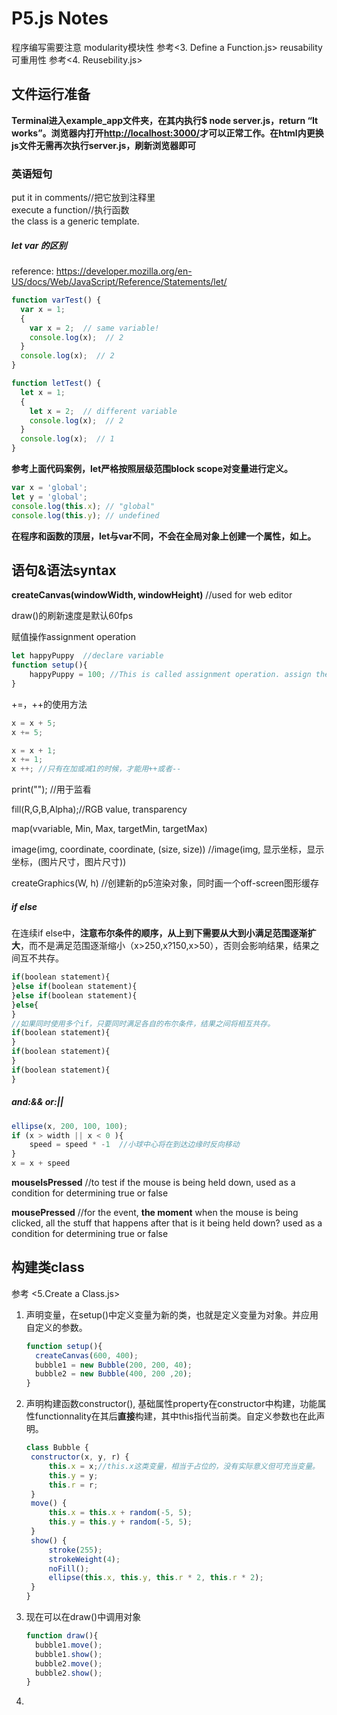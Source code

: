 # P5.js Notes

程序编写需要注意
modularity模块性 参考<3. Define a Function.js>
reusability可重用性 参考<4. Reusebility.js>

## 文件运行准备

**Terminal进入example_app文件夹，在其内执行$ node server.js，return “It works”。浏览器内打开<http://localhost:3000/>才可以正常工作。在html内更换js文件无需再次执行server.js，刷新浏览器即可**

### 英语短句

put it in comments//把它放到注释里  
execute a function//执行函数  
the class is a generic template.  

##### let var 的区别

reference: <https://developer.mozilla.org/en-US/docs/Web/JavaScript/Reference/Statements/let/>

```js
function varTest() {
  var x = 1;
  {
    var x = 2;  // same variable!
    console.log(x);  // 2
  }
  console.log(x);  // 2
}

function letTest() {
  let x = 1;
  {
    let x = 2;  // different variable
    console.log(x);  // 2
  }
  console.log(x);  // 1
}
```

**参考上面代码案例，let严格按照层级范围block scope对变量进行定义。**

```js
var x = 'global';
let y = 'global';
console.log(this.x); // "global"
console.log(this.y); // undefined
```

**在程序和函数的顶层，let与var不同，不会在全局对象上创建一个属性，如上。**



## 语句&语法syntax

**createCanvas(windowWidth, windowHeight)** //used for web editor

draw()的刷新速度是默认60fps

赋值操作assignment operation
```js
let happyPuppy  //declare variable
function setup(){
    happyPuppy = 100; //This is called assignment operation. assign the value 100 to the variable happyPuppy. store the value 100 in the variable happyPuppy.
}
```

+=，++的使用方法
```js
x = x + 5;
x += 5;

x = x + 1;
x += 1;
x ++; //只有在加或减1的时候，才能用++或者--
```

print("");    //用于监看

fill(R,G,B,Alpha);//RGB value, transparency

map(vvariable, Min, Max, targetMin, targetMax)

image(img, coordinate, coordinate, (size, size)) //image(img, 显示坐标，显示坐标，(图片尺寸，图片尺寸))

createGraphics(W, h) //创建新的p5渲染对象，同时画一个off-screen图形缓存

##### if else
在连续if else中，**注意布尔条件的顺序，从上到下需要从大到小满足范围逐渐扩大**，而不是满足范围逐渐缩小（x>250,x?150,x>50），否则会影响结果，结果之间互不共存。
```js
if(boolean statement){
}else if(boolean statement){
}else if(boolean statement){
}else{
}
//如果同时使用多个if，只要同时满足各自的布尔条件，结果之间将相互共存。
if(boolean statement){
}
if(boolean statement){
}
if(boolean statement){
}
```

##### and:&&    or:||
```js
ellipse(x, 200, 100, 100);
if (x > width || x < 0 ){
    speed = speed * -1  //小球中心将在到达边缘时反向移动
}
x = x + speed 
```

**mouseIsPressed** //to test if the mouse is being held down, used as a condition for determining true or false

**mousePressed**   //for the event, **the moment** when the mouse is being clicked, all the stuff that happens after that is it being held down? used as a condition for determining true or false

## 构建类class

参考 <5.Create a Class.js>

1. 声明变量，在setup()中定义变量为新的类，也就是定义变量为对象。并应用自定义的参数。
   ```js
   function setup(){
     createCanvas(600, 400);
     bubble1 = new Bubble(200, 200, 40);
     bubble2 = new Bubble(400, 200 ,20);
   }
   ```
2. 声明构建函数constructor(), 基础属性property在constructor中构建，功能属性functionnality在其后**直接**构建，其中this指代当前类。自定义参数也在此声明。
   ```js
   class Bubble {
    constructor(x, y, r) {
        this.x = x;//this.x这类变量，相当于占位的，没有实际意义但可充当变量。
        this.y = y;
        this.r = r;
    }
    move() {
        this.x = this.x + random(-5, 5);
        this.y = this.y + random(-5, 5);
    }
    show() {
        stroke(255);
        strokeWeight(4);
        noFill();
        ellipse(this.x, this.y, this.r * 2, this.r * 2);
    }
   }
   ```
3. 现在可以在draw()中调用对象
   ```js
   function draw(){
     bubble1.move();
     bubble1.show();
     bubble2.move();
     bubble2.show();
   }
   ```
4. 

